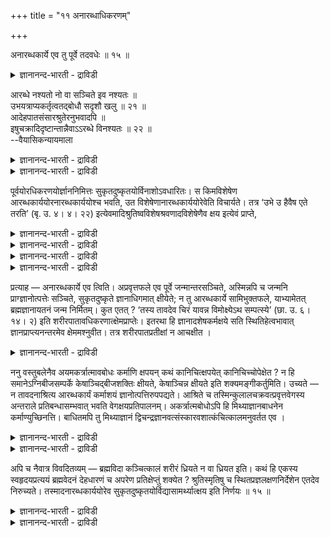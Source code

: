 +++
title = "११ अनारब्धाधिकरणम्"

+++

अनारब्धकार्ये एव तु पूर्वे तदवधेः ॥ १५ ॥  
<details><summary>ज्ञानानन्द-भारती - द्राविडी</summary>

अनारप्तगार्ये एव तु पूर्वे तदवदे: ॥ १५ ॥
</details>

आरब्धे नश्यतो नो वा सञ्चिते इव नश्यतः ॥  
उभयत्राप्यकर्तृत्वतद्बोधौ सदृशौ खलु ॥ २१ ॥  
आदेहपातसंसारश्रुतेरनुभवादपि ॥  
इषुचक्रादिदृष्टान्तान्नैवाऽऽरब्धे विनश्यतः ॥ २२ ॥  
--वैयासिकन्यायमाला

<details><summary>ज्ञानानन्द-भारती - द्राविडी</summary>

पलऩैक् कॊडुक्क आरम्बित्तुळ्ळ पुण्णिय पाबम् इरण्डुम् नसिक्किऩ्ऱऩवा?
अल्लदु इल्लैया? सञ्जिदङ् गळैप् पोलवे नसिक्किऩ्ऱऩ। (सञ्जिदम्, पिरारप्तम्
आगिय) इरण्डिलुमे सॆय्यात् तऩ्मै अदऩ् अऱिवु ऎऩ्ऱ इरण्डुम् समाऩमल्लवा?
</details>

<details><summary>ज्ञानानन्द-भारती - द्राविडी</summary>

सरीरम् विऴुम् वरै संसारमुण्डॆऩ्ऱ वेदम् सॊल्वदालुम्, अऩुबवत्तिऩालुम्,
अम्बु, सक्किरम् मुदलाऩ तिरुष्टान्दत्तिऩालुम् आरम्बित्तदु नसिक्कवे
नसिक्कादु।
</details>

पूर्वयोरधिकरणयोर्ज्ञाननिमित्तः सुकृतदुष्कृतयोर्विनाशोऽवधारितः। स
किमविशेषेण आरब्धकार्ययोरनारब्धकार्ययोश्च भवति, उत
विशेषेणानारब्धकार्ययोरेवेति विचार्यते। तत्र ‘उभे उ हैवैष एते तरति’ (बृ.
उ. ४। ४। २२) इत्येवमादिश्रुतिष्वविशेषश्रवणादविशेषेणैव क्षय इत्येवं
प्राप्ते,

<details><summary>ज्ञानानन्द-भारती - द्राविडी</summary>

(ञाऩम् वरुवदऱ्कु मुऩ् सॆय्दु सेर्क्कप्पट्ट कर्माक्कळ् इरण्डुविदम्।
पलऩैक्कॊडुक्क आरम् पित्तदु (पिरारप्तम्) पलऩैक्कॊडुक्क आरम्बिक्काददु
इदिल् पिरारप्तगर्मावुक्कु ञाऩत्ताल् नासमुण्डा, इल्लैया ऎऩ्ऱु सन्देहम्।
इरण्डुविद कर्माक्कळ् विषयमायुम् आत्मावुक्कु कर्त्तावल्लाद तऩ्मैयुम्
अव्विद आत्मञाऩमुम् पॊदुवाऩदाल् पिराप्तत् तिऱ्कुम् नासम् ऎऩ्ऱु
पूर्वबक्षम्।
</details>

<details><summary>ज्ञानानन्द-भारती - द्राविडी</summary>

च्रुदि, युक्ति, अऩुबवम् इवैगळाल् पिरारप्तमाऩ पुण्य पाबङ्गळुक्कु
नासमिल्लैयॆऩ्ऱु तॆरिगिऱदु। मत्तियिल् ञाऩमेऱ्पट्टालुम् पिऱक्कुम् पॊऴुदु
एऱ्पट्ट आयुळ् मुडियुंवरै तेहम् इरुक्कुम्। पिऱगु मुक्ति ऎऩ्ऱु सुरुदि।
तत्वञाऩिगळ् सरीरत्तुडऩ् उलगिल् इरुप्पदै नाम् काण्गिऱोम्। इदु अऩुबवम्,
लक्ष्यत्तै नोक्कि अम्बैविट्टाल् वेगमुळ्ळवरै पोय्त्ताऩ् विऴुम्। नडुविल्
विऴादु। कुयवऩुडैय सक्रमुम् वेगमुळ्ळवरै सुऱ्ऱिक्कॊण्डु पिऱगुदाऩ्
निऱ्कुम्। इदुबोल् ञाऩियिऩ् सरीरत्तैक् कॊडुत्त पिरारप्त कर्मा मुऴुवदुम्
पलऩैक् कॊडुत्तबिऱगुदाऩ् अऴियुम्। अऩुबवत्ताल् ताऩ् अदऱ्कु अऴिवु
पिरारप्तगर्मावुम् ञाऩम् वन्दवुडऩ् अऴिन्दु विडुमाऩाल् उडऩे सरीरमुम्
विऴुन्दुविडुम्। अप्पॊऴुदु सरीरत्तुडऩ् ञाऩि इरुक्कमाट्टार्। सिष्यऩ्
उबदेसम् पॆऱुवदऱ्कु ञाऩियाऩ कुरु किडैक्कादु। कुरुबरम्बरै इल्लामल्
पोय्विडुम्। आगैयाल् पलऩैक्कॊडुक्क आरम्बित्त पुण्य पाब कर्माक्कळुक्कु
ञाऩत्ताल् नासम् किडैयादु। अऩुबवत्ताल्दाऩ् नासमॆऩ्ऱु सित्तान्दम्)।
</details>

<details><summary>ज्ञानानन्द-भारती - द्राविडी</summary>

मुऩ् इरण्डु अदिगरणङ्गळिल् ञाऩ निमित्तमाग पुण्णिय पाबङ्गळुक्कु नासम्
तीर्माऩिक्कप् पट्टदु। अदु पलऩैक्कॊडुक्क आरम्बित्तवै। पलऩैक्कॊडुक्क
आरम्बिक्कादवै। आग इरण्डिऱ्कुम् वित्तियासमऩ्ऩियिला? अल्लदु,
वित्यासप्पडुत्ति पलऩैक्कॊडुक्क आरम्बिक्कादवैगळुक्कु मात्तिरमा?ऎऩ्ऱु
विसारिक्कप्पडुगिऱदु।
</details>

<details><summary>ज्ञानानन्द-भारती - द्राविडी</summary>

पूर्वबक्षम्: अदिल् “इवऩ् इन्द इरण्डैयुमे कडन्दुविडुगिऱाऩ्”
(पिरुहत्।IV-४-२२) ऎऩ्बदु मुदलाऩ वाक्कियङ्गळिल् वित्तियासप्पडुत्तामले
सॊल्लियिरुप् पदाल्, वित्तियासमऩ्ऩियिलेये क्षयम् ऎऩ्ऱु।
</details>

प्रत्याह — अनारब्धकार्ये एव त्विति। अप्रवृत्तफले एव पूर्वे
जन्मान्तरसञ्चिते, अस्मिन्नपि च जन्मनि प्राग्ज्ञानोत्पत्तेः सञ्चिते,
सुकृतदुष्कृते ज्ञानाधिगमात् क्षीयेते; न तु आरब्धकार्ये सामिभुक्तफले,
याभ्यामेतत् ब्रह्मज्ञानायतनं जन्म निर्मितम्। कुत एतत् ? ‘तस्य तावदेव
चिरं यावन्न विमोक्ष्येऽथ सम्पत्स्ये’ (छा. उ. ६। १४। २) इति
शरीरपातावधिकरणात्क्षेमप्राप्तेः। इतरथा हि ज्ञानादशेषकर्मक्षये सति
स्थितिहेत्वभावात् ज्ञानप्राप्त्यनन्तरमेव क्षेममश्नुवीत। तत्र
शरीरपातप्रतीक्षां न आचक्षीत ।

<details><summary>ज्ञानानन्द-भारती - द्राविडी</summary>

सित्तान्दम्: इव्विदमेऱ्पडुम्बोदु पदिल् सॊल्गिऱार्। पलऩैक्कॊडुक्क
आरम्बिक्कादवैगळ् मात्तिरम्दाऩ् ऎऩ्ऱु, पलऩैक्कॊडुक्क आरम्बिक्काद
मुऩ्ऩुळ्ळवै। वेऱु जऩ्माक्कळिल् सेगरिक्कप्पट्ट वैगळुम्, इन्द
जऩ्मत्तिलुम्गूड ञाऩमेऱ्पडुवदऱ्कु मुऩ्ऩाल् सॆय्यप्पट्टु
सेर्न्दिरुप्पवैगळुमाऩ पुण्य पाबङ्गळ् ञाऩमेऱ्पट्टदुम्, नसित्तुविडुगिऩ्ऱऩ।
आऩाल् पलऩ् कॊडुक्क वारम्बित्तु पादि अऩुबविक्कप् पट्टिरुक्किऱवैगळ्
ऎवैगळाल् इन्द पिरह्मञाऩत् तिऱ्कु इडम् कॊडुत्त जऩ्मम् एऱ्पट्टिरुक्किऱदो,
अवै अल्ल। (अवै नासमडैवदिल्लै)। एऩ् इव्विदम्? “अवरुक्कु अदुवरैदाऩ्
तामदम्। ऎदुवरै विडुदलैयडैयविल्लैयो, पिऱगु (पिरह्मत्तुडऩ्) ऒऩ्ऱाय्
विडुवारो" (सान्।VI-१४-२) ऎऩ्ऱु सरीरम् विऴुवदै क्षेममडैवदऱ्कु ऎल्लैयाग
सॊल्लि यिरुप्पदाल्, अप्पडिक् कऩ्ऩियिल् ञाऩत्तिऩाल् ऎल्ला कर्माक्कळुम्
नासमडैन्दुविडुमेयाऩाल्, इरुप्पदऱ्कुक् कारणमिल्लाददिऩाल्, ञाऩम्
एऱ्पट्टवुडऩेये क्षेमत्तैयडैन्दु विडुवार्, अङ्गु सरीरम् विऴुवदै
ऎदिर्बार्प्पदै सॊल्लियिरादु।
</details>

ननु वस्तुबलेनैव अयमकर्त्रात्मावबोधः कर्माणि क्षपयन् कथं कानिचित्क्षपयेत्
कानिचिच्चोपेक्षेत ? न हि समानेऽग्निबीजसम्पर्के केषाञ्चिद्बीजशक्तिः
क्षीयते, केषाञ्चिन्न क्षीयते इति शक्यमङ्गीकर्तुमिति। उच्यते — न
तावदनाश्रित्य आरब्धकार्यं कर्माशयं ज्ञानोत्पत्तिरुपपद्यते। आश्रिते च
तस्मिन्कुलालचक्रवत्प्रवृत्तवेगस्य अन्तराले प्रतिबन्धासम्भवात् भवति
वेगक्षयप्रतिपालनम्। अकर्त्रात्मबोधोऽपि हि मिथ्याज्ञानबाधनेन
कर्माण्युच्छिनत्ति। बाधितमपि तु मिथ्याज्ञानं
द्विचन्द्रज्ञानवत्संस्कारवशात्कंचित्कालमनुवर्तत एव ।

<details><summary>ज्ञानानन्द-भारती - द्राविडी</summary>

इन्द कर्त्तावल्लाद आत्मावै अऱिवदु, अदऱ्केऱ्पट्ट वस्तु पलत्तिऩालेये
कर्माक्कळै पोक्कडिप्पदु सिलदै पोक्कडिक्कुम्, सिलदै विट्टु विडुम् ऎऩ्ऱु
ऎप्पडियागुम्। अक्ऩिक्कुम् विदैगळुक्कुम् सेर्क्कै ऒरे विदमायिरुक्कैयिल्
सिलदिऱ्कु विदैयिऩ् सक्ति नसिक्किऱदु। सिलदिऱ्कु नसिक्कविल्लै ऎऩ्ऱु
ऒप्पुक्vकॊळ्ळ मुडियादल्लवा? ऎऩ्ऱाल् सॊल्गिऱोम्। पलऩैक् कॊडुक्क आरम्बित्त
कर्मावै आसिरयिक्कामल् ञाऩम् उण्डागुमॆऩ्बदु पॊरुत्तमिल्लै। अव्विदम्
आसिरयिक्कप्पट्टिरुप्पदिल् कुयवऩुडैय सक्किरम् पोल आरम्बित्तिरुक्कुम्
वेगत्तुडऩिरुप्पदऱ्कु मत्तियिल् तडैयिल्लाददिऩाल् वेगम् मुडियट्टुमॆऩ्ऱु
पॊरुत्तिरुक्क वेण्डियदे।
</details>

<details><summary>ज्ञानानन्द-भारती - द्राविडी</summary>

कर्त्तावल्लाद आत्मविषयमाऩ अऱिवुम् मित्यै याऩ अक्ञाऩत्तै पादित्तु
कर्माक्कळैप् पोक्कडिक् किऱदु, अन्द मित्याञाऩमो
पादिक्कप्पट्टालुम्गूड,इरण्डु सन्दिरऩ् ऎऩ्ऱ ञाऩत्तैप्पोल, संस्कार
वसत्तिऩाल्, कॊञ्जगालम् तुडर्न्देयिरुक्कुम्।
</details>

अपि च नैवात्र विवदितव्यम् — ब्रह्मविदा कञ्चित्कालं शरीरं ध्रियते न वा
ध्रियत इति। कथं हि एकस्य स्वहृदयप्रत्ययं ब्रह्मवेदनं देहधारणं च अपरेण
प्रतिक्षेप्तुं शक्येत ? श्रुतिस्मृतिषु च स्थितप्रज्ञलक्षणनिर्देशेन एतदेव
निरुच्यते। तस्मादनारब्धकार्ययोरेव सुकृतदुष्कृतयोर्विद्यासामर्थ्यात्क्षय
इति निर्णयः ॥ १५ ॥

<details><summary>ज्ञानानन्द-भारती - द्राविडी</summary>

तविरवुम्, पिरह्मञाऩियिऩाल् सरीरम् कॊञ्ज कालम् तरिक्कप्पडुगिऱदा,
तरिक्कप्पडविल्लैया? ऎऩ्ऱु इन्द विषयत्तिल् विवादम् सॆय्यक्कूडादु।
ऒरुवरुक्कु तऩ्ऩुडैय ह्रुदयत्तिल् अऱिगिऱ पिरह्मञाऩमुम् सरीर तारणमुम्
मऱ्ऱवराल् आसेषिबिक्कमुडियादु। सुरुदिग ळिलुम्, स्मिरुदिगळिलुम् स्तिद
पिरक्ञऩुडैय लक्षणत्तैक् कुऱिप्पिट्टिरुप्पदाल् इदुवे निर्वसऩम्
सॆय्यप्पडुगिऱदु।
</details>

<details><summary>ज्ञानानन्द-भारती - द्राविडी</summary>

आगैयाल् पलऩ्गॊडुक्क आरम्बिक्काद पुण्णिय पाबङ्गळुक्कुत्ताऩ् ञाऩत्तिऩ्
सामर्त्तियत् तिऩाल् क्षयम् ऎऩ्बदु मुडिवाऩ तीर्माऩम्।
</details>

